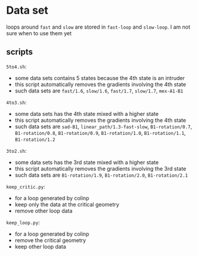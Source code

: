 # Data set
loops around `fast` and `slow` are stored in `fast-loop` and `slow-loop`. I am not sure when to use them yet

## scripts
`5to4.sh`:
* some data sets contains 5 states because the 4th state is an intruder
* this script automatically removes the gradients involving the 4th state
* such data sets are `fast/1.6`, `slow/1.6`, `fast/1.7`, `slow/1.7`, `mex-A1-B1`

`4to3.sh`:
* some data sets has the 4th state mixed with a higher state
* this script automatically removes the gradients involving the 4th state
* such data sets are `sad-B1`, `linear_path/1.3-fast-slow`, `B1-rotation/0.7`, `B1-rotation/0.8`, `B1-rotation/0.9`, `B1-rotation/1.0`, `B1-rotation/1.1`, `B1-rotation/1.2`

`3to2.sh`:
* some data sets has the 3rd state mixed with a higher state
* this script automatically removes the gradients involving the 3rd state
* such data sets are `B1-rotation/1.9`, `B1-rotation/2.0`, `B1-rotation/2.1`

`keep_critic.py`:
* for a loop generated by colinp
* keep only the data at the critical geometry
* remove other loop data

`keep_loop.py`:
* for a loop generated by colinp
* remove the critical geometry
* keep other loop data
